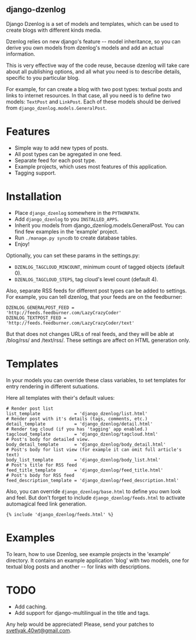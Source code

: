 django-dzenlog
--------------

Django Dzenlog is a set of models and templates, which can be
used to create blogs with different kinds media.

Dzenlog relies on new django's feature -- model inheritance,
so you can derive you own models from dzenlog's models and
add an actual information.

This is very effective way of the code reuse, because dzenlog
will take care about all publishing options, and all what you
need is to describe details, specific to you particular blog.

For example, for can create a blog with two post types: textual
posts and links to internet resources. In that case, all you need
is to define two models: `TextPost` and `LinkPost`. Each of these
models should be derived from `django_dzenlog.models.GeneralPost`.

Features
========

* Simple way to add new types of posts.
* All post types can be agregated in one feed.
* Separate feed for each post type.
* Example projects, which uses most features of this application.
* Tagging support.

Installation
============

* Place `django_dzenlog` somewhere in the `PYTHONPATH`.
* Add `django_dzenlog` to you `INSTALLED_APPS`.
* Inherit you models from django_dzenlog.models.GeneralPost.
  You can find few examples in the 'example' project.
* Run `./manage.py syncdb` to create database tables.
* Enjoy!

Optionally, you can set these params in the settings.py:

* `DZENLOG_TAGCLOUD_MINCOUNT`, minimum count of tagged objects (default 0).
* `DZENLOG_TAGCLOUD_STEPS`, tag cloud's level count (default 4).

Also, separate RSS feeds for different post types can be added to settings.
For example, you can tell dzenlog, that your feeds are on the feedburner:

    DZENLOG_GENERALPOST_FEED = 'http://feeds.feedburner.com/LazyCrazyCoder'
    DZENLOG_TEXTPOST_FEED = 'http://feeds.feedburner.com/LazyCrazyCoder/text'

But that does not changes URLs of real feeds, and they will be able at /blog/rss/
and /text/rss/. These settings are affect on HTML generation only.

Templates
=========

In your models you can override these class variables, to set
templates for entry rendering in different sutuations.

Here all templates with their's default values:

    # Render post list
    list_template             = 'django_dzenlog/list.html'
    # Render post with it's details (tags, comments, etc.)
    detail_template           = 'django_dzenlog/detail.html'
    # Render tag cloud (if you has 'tagging' app enabled.)
    tagcloud_template         = 'django_dzenlog/tagcloud.html'
    # Post's body for detailed view.
    body_detail_template      = 'django_dzenlog/body_detail.html'
    # Post's body for list view (for example it can omit full article's text)
    body_list_template        = 'django_dzenlog/body_list.html'
    # Post's title for RSS feed
    feed_title_template       = 'django_dzenlog/feed_title.html'
    # Post's body for RSS feed
    feed_description_template = 'django_dzenlog/feed_description.html'

Also, you can override `django_dzenlog/base.html` to define you own
look and feel. But don't forget to include `django_dzenlog/feeds.html`
to activate automagical feed link generation.

    {% include 'django_dzenlog/feeds.html' %}


Examples
========

To learn, how to use Dzenlog, see example projects in the 'example'
directory. It contains an example application 'blog' with two
models, one for textual blog posts and another -- for links with
descriptions.

TODO
====

* Add caching.
* Add support for django-multilingual in the title and tags.

Any help would be appreciated! Please, send your patches to svetlyak.40wt@gmail.com.
